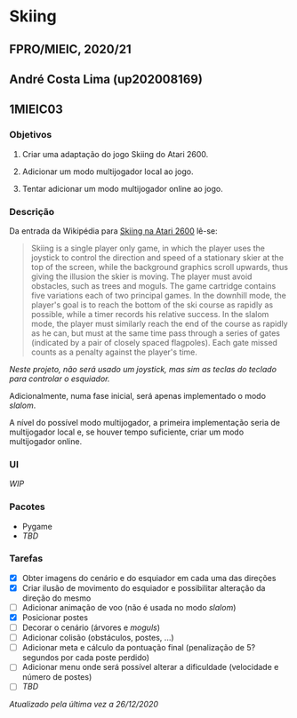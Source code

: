 # Skiing

## FPRO/MIEIC, 2020/21

## André Costa Lima (up202008169)

## 1MIEIC03

### Objetivos

1. Criar uma adaptação do jogo Skiing do Atari 2600.
2. Adicionar um modo multijogador local ao jogo.

3. Tentar adicionar um modo multijogador online ao jogo.

### Descrição

Da entrada da Wikipédia para [Skiing na Atari 2600](<https://en.wikipedia.org/wiki/Skiing_(Atari_2600)>) lê-se:

> Skiing is a single player only game, in which the player uses the joystick to control the direction and speed of a stationary skier at the top of the screen, while the background graphics scroll upwards, thus giving the illusion the skier is moving. The player must avoid obstacles, such as trees and moguls. The game cartridge contains five variations each of two principal games.
> In the downhill mode, the player's goal is to reach the bottom of the ski course as rapidly as possible, while a timer records his relative success.
> In the slalom mode, the player must similarly reach the end of the course as rapidly as he can, but must at the same time pass through a series of gates (indicated by a pair of closely spaced flagpoles). Each gate missed counts as a penalty against the player's time.

_Neste projeto, não será usado um joystick, mas sim as teclas do teclado para controlar o esquiador._

Adicionalmente, numa fase inicial, será apenas implementado o modo _slalom_.

A nível do possível modo multijogador, a primeira implementação seria de multijogador local e, se houver tempo suficiente, criar um modo multijogador online.

### UI

_WIP_

### Pacotes

- Pygame
- _TBD_

### Tarefas

- [x] Obter imagens do cenário e do esquiador em cada uma das direções
- [x] Criar ilusão de movimento do esquiador e possibilitar alteração da direção do mesmo
- [ ] Adicionar animação de voo (não é usada no modo _slalom_)
- [x] Posicionar postes
- [ ] Decorar o cenário (árvores e _moguls_)
- [ ] Adicionar colisão (obstáculos, postes, ...)
- [ ] Adicionar meta e cálculo da pontuação final (penalização de 5? segundos por cada poste perdido)
- [ ] Adicionar menu onde será possível alterar a dificuldade (velocidade e número de postes)
- [ ] _TBD_

_Atualizado pela última vez a 26/12/2020_
